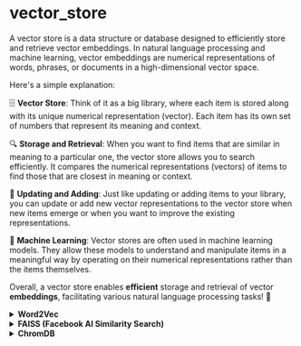 # vector_store

A vector store is a data structure or database designed to efficiently store and retrieve vector embeddings. In natural language processing and machine learning, vector embeddings are numerical representations of words, phrases, or documents in a high-dimensional vector space.

Here's a simple explanation: <!--Need to add vectore structure-->

🗄️ **Vector Store**: Think of it as a big library, where each item is stored along with its unique numerical representation (vector). Each item has its own set of numbers that represent its meaning and context.

🔍 **Storage and Retrieval**: When you want to find items that are similar in meaning to a particular one, the vector store allows you to search efficiently. It compares the numerical representations (vectors) of items to find those that are closest in meaning or context.

🔄 **Updating and Adding**: Just like updating or adding items to your library, you can update or add new vector representations to the vector store when new items emerge or when you want to improve the existing representations.

🤖 **Machine Learning**: Vector stores are often used in machine learning models. They allow these models to understand and manipulate items in a meaningful way by operating on their numerical representations rather than the items themselves.

Overall, a vector store enables **efficient** storage and retrieval of vector **embeddings**, facilitating various natural language processing tasks! 🎉


<details>
    <summary><b>Word2Vec</b></summary>
        <hr>
Word2Vec is a popular technique used to generate vector representations of words. Here's how it works:

Let's say we have a large corpus of text data, such as a collection of news articles. We want to represent each word in this corpus as a high-dimensional vector in such a way that words with similar meanings or contexts have vectors that are close together in this vector space.

Using Word2Vec, we can train a neural network model on this text data to learn these vector representations. The model is trained to predict the surrounding words given a target word (skip-gram model) or to predict the target word given surrounding words (continuous bag of words model).

Once the model is trained, we have a vector store where each word in our vocabulary is associated with a unique vector representation. These vectors capture semantic relationships between words, allowing us to perform tasks like word similarity, analogy detection, and even arithmetic operations on words (e.g., king - man + woman = queen).

So, in this example, the Word2Vec model serves as a vector store where words are stored as vectors, enabling efficient storage and retrieval of word embeddings for various natural language processing tasks.

</details>



<details>
    <summary><b>FAISS (Facebook AI Similarity Search)</b></summary>

   FAISS is an efficient library developed by Facebook AI Research for similarity search and clustering of dense vectors. It's particularly useful for large-scale vector retrieval tasks commonly encountered in machine learning and information retrieval applications. FAISS is designed to handle high-dimensional data efficiently and is optimized for both CPU and GPU computation.

   Key features of FAISS include:
   - Implementation of state-of-the-art indexing algorithms such as Product Quantization (PQ) and Hierarchical Navigable Small World (HNSW).
   - Support for both exact and approximate nearest neighbor search.
   - Ability to handle billions of vectors efficiently by leveraging techniques like compression and quantization.
   - Integration with popular deep learning frameworks like PyTorch and TensorFlow.

   FAISS is widely used in various applications including image retrieval, recommendation systems, natural language processing, and more, where fast and scalable similarity search is crucial.  📊💻
</details>
<details>
    <summary><b>ChromDB</b></summary> 
    <hr>
    
   ChromDB, or Chromatin State Database, is a resource used in the field of genomics and epigenetics. It provides information about the chromatin states across the genome, which are crucial for understanding gene regulation and cellular function.

   Chromatin refers to the complex of DNA and proteins found in the nucleus of eukaryotic cells. The state of chromatin, determined by various modifications to DNA and associated proteins, influences gene expression and cellular identity. ChromDB aggregates data from experiments such as ChIP-seq (chromatin immunoprecipitation followed by sequencing) to annotate the chromatin states across different cell types and conditions.

   Key features of ChromDB include:
   - Annotation of chromatin states based on histone modifications, DNA methylation, and other epigenetic marks.
   - Integration of data from multiple experimental sources to provide a comprehensive view of chromatin states.
   - Accessibility through online portals and databases, allowing researchers to explore and analyze chromatin state data for their studies.
   - Contribution to the understanding of gene regulation, development, and disease mechanisms.

   ChromDB is an essential resource for researchers studying epigenetics, chromatin biology, and gene regulation, providing valuable insights into the functional organization of the genome. 🧬🔍
 <hr>
</details>
